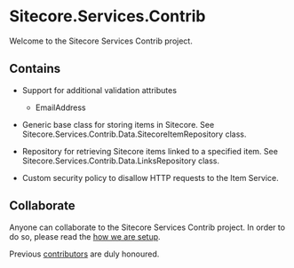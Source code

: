 # Sitecore.Services.Contrib

Welcome to the Sitecore Services Contrib project.

## Contains

* Support for additional validation attributes

  * EmailAddress

* Generic base class for storing items in Sitecore. See Sitecore.Services.Contrib.Data.SitecoreItemRepository class.

* Repository for retrieving Sitecore items linked to a specified item. See Sitecore.Services.Contrib.Data.LinksRepository class.

* Custom security policy to disallow HTTP requests to the Item Service.

## Collaborate

Anyone can collaborate to the Sitecore Services Contrib project. In order to do so, please read the [how we are setup](setup.md). 

Previous [contributors](who.md) are duly honoured.